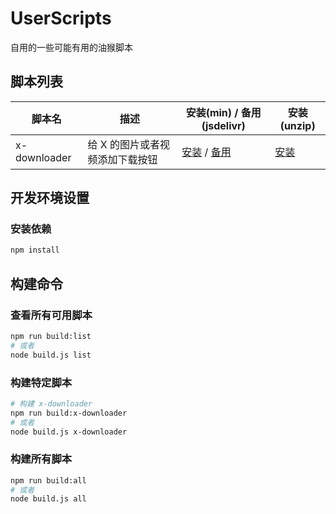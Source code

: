 # UserScripts

自用的一些可能有用的油猴脚本

## 脚本列表

| 脚本名       | 描述                            | 安装(min) / 备用(jsdelivr)                                                                                                                                                                                 | 安装(unzip)                                                                                              |
| ------------ | ------------------------------- | ---------------------------------------------------------------------------------------------------------------------------------------------------------------------------------------------------------- | -------------------------------------------------------------------------------------------------------- |
| x-downloader | 给 X 的图片或者视频添加下载按钮 | [安装](https://raw.githubusercontent.com/mengshouer/UserScripts/refs/heads/release/x-downloader.min.user.js) / [备用](https://cdn.jsdelivr.net/gh/mengshouer/UserScripts@release/x-downloader.min.user.js) | [安装](https://raw.githubusercontent.com/mengshouer/UserScripts/refs/heads/release/x-downloader.user.js) |

## 开发环境设置

### 安装依赖

```bash
npm install
```

## 构建命令

### 查看所有可用脚本

```bash
npm run build:list
# 或者
node build.js list
```

### 构建特定脚本

```bash
# 构建 x-downloader
npm run build:x-downloader
# 或者
node build.js x-downloader
```

### 构建所有脚本

```bash
npm run build:all
# 或者
node build.js all
```
